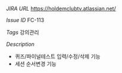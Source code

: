 
*JIRA URL* 
https://holdemclubtv.atlassian.net/

*Issue ID* 
FC-113

*Tags*
강의관리

*Description*
- 퀴즈/파이널테스트 입력/수정/삭제 기능
- 세션 순서변경 기능

